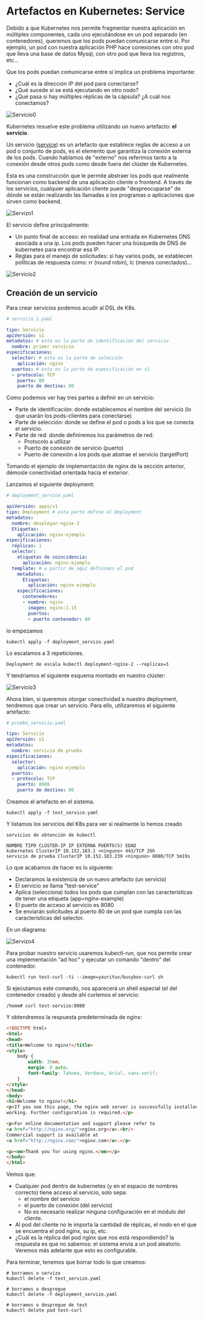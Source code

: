 # Artefactos en Kubernetes: Service

Debido a que Kubernetes nos permite fragmentar nuestra aplicación en múltiples componentes, cada uno ejecutándose en un pod separado (en contenedores), queremos que los pods puedan comunicarse entre sí. Por ejemplo, un pod con nuestra aplicación PHP hace conexiones con otro pod que lleva una base de datos Mysql, con otro pod que lleva los registros, etc...

Que los pods puedan comunicarse entre sí implica un problema importante:

- ¿Cuál es la dirección IP del pod para conectarse?
- ¿Qué sucede si se está ejecutando en otro nodo?
- ¿Qué pasa si hay múltiples réplicas de la cápsula? ¿A cuál nos conectamos?

![Servicio0](./../_media/02/servizo0.png)

Kubernetes resuelve este problema utilizando un nuevo artefacto: **el servicio**.

Un servicio ([service](https://kubernetes.io/es/docs/concepts/services-networking/service/)) es un artefacto que establece reglas de acceso a un pod o conjunto de pods, es el elemento que garantiza la conexión externa de los pods. Cuando hablamos de "externo" nos referimos tanto a la conexión desde otros pods como desde fuera del clúster de Kubernetes.

Esta es una construcción que le permite abstraer los pods que realmente funcionan como backend de una aplicación cliente o frontend. A través de los servicios, cualquier aplicación cliente puede "despreocuparse" de dónde se están realizando las llamadas a los programas o aplicaciones que sirven como backend.

![Servizo1](./../_media/02/servizo1.png)

El servicio define principalmente:

- Un punto final de acceso: en realidad una entrada en Kubernetes DNS asociada a una ip. Los pods pueden hacer una búsqueda de DNS de kubernetes para encontrar esa IP.
- Reglas para el manejo de solicitudes: si hay varios pods, se establecen políticas de respuesta como: rr (round robin), lc (menos conectados)...

![Servicio2](./../_media/02/servizo2.png)

## Creación de un servicio

Para crear servicios podemos acudir al DSL de K8s.

```yaml
# servicio_1.yaml

tipo: Servicio
apiVersión: v1
metadatos: # esta es la parte de identificación del servicio
  nombre: primer servicio
especificaciones:
  selector: # esta es la parte de selección
    aplicación: nginx
  puertos: # esta es la parte de especificación en sí
  - protocolo: TCP
    puerto: 80
    puerto de destino: 80
```

Como podemos ver hay tres partes a definir en un servicio:

- Parte de identificación: donde establecemos el nombre del servicio (lo que usarán los pods-clientes para conectarse)
- Parte de selección: donde se define el pod o pods a los que se conecta el servicio.
- Parte de red: donde definiremos los parámetros de red:
  - Protocolo a utilizar
  - Puerto de conexión de servicio (puerto)
  - Puerto de conexión a los pods que abstrae el servicio (targetPort)

Tomando el ejemplo de implementación de nginx de la sección anterior, démosle conectividad orientada hacia el exterior.

Lanzamos el siguiente deployment:

```yaml
# deployment_service.yaml

apiVersión: apps/v1
tipo: Deployment # esta parte define el Deployment
metadatos:
  nombre: desplegar-nginx-2
  Etiquetas:
    aplicación: nginx-ejemplo
especificaciones:
  réplicas: 1
  selector:
    etiquetas de coincidencia:
      aplicación: nginx-ejemplo
  template: # a partir de aquí definimos el pod
    metadatos:
      Etiquetas:
        aplicación: nginx-ejemplo
    especificaciones:
      contenedores:
      - nombre: nginx
        imagen: nginx:1.15
        puertos:
        - puerto contenedor: 80
```

lo empezamos

```concha
kubectl apply -f deployment_servizo.yaml
```

Lo escalamos a 3 repeticiones.

```concha
Deployment de escala kubectl deployment-nginx-2 --replicas=3
```

Y tendríamos el siguiente esquema montado en nuestro clúster:

![Servicio3](./../_media/02/servizo3.png)

Ahora bien, si queremos otorgar conectividad a nuestro deployment, tendremos que crear un servicio. Para ello, utilizaremos el siguiente artefacto:

```yaml
# prueba_servicio.yaml

tipo: Servicio
apiVersión: v1
metadatos:
  nombre: servicio de prueba
especificaciones:
  selector:
    aplicación: nginx-ejemplo
  puertos:
  - protocolo: TCP
    puerto: 8080
    puerto de destino: 80
```

Creamos el artefacto en el sistema.

```concha
kubectl apply -f test_service.yaml
```

Y listamos los servicios del K8s para ver si realmente lo hemos creado

```concha
servicios de obtención de kubectl

NOMBRE TIPO CLÚSTER-IP IP EXTERNA PUERTO(S) EDAD
kubernetes ClusterIP 10.152.183.1 <ninguno> 443/TCP 26h
servicio de prueba ClusterIP 10.152.183.239 <ninguno> 8080/TCP 5m19s
```

Lo que acabamos de hacer es lo siguiente:

- Declaramos la existencia de un nuevo artefacto (un servicio)
- El servicio se llama "test-service"
- Aplica (selecciona) todos los pods que cumplan con las características de tener una etiqueta (app=nginx-example)
- El puerto de acceso al servicio es 8080
- Se enviarán solicitudes al puerto 80 de un pod que cumpla con las características del selector.

En un diagrama:

![Servizo4](./../_media/02/servizo4.png)

Para probar nuestro servicio usaremos kubectl-run, que nos permite crear una implementación "ad hoc" y ejecutar un comando "dentro" del contenedor.

```shell
kubectl run test-curl -ti --image=yauritux/busybox-curl sh
```

Si ejecutamos este comando, nos aparecerá un shell especial (el del contenedor creado) y desde ahí curlemos el servicio:

```shell
/home# curl test-servizo:8080
```

Y obtendremos la respuesta predeterminada de nginx:

```html
<!DOCTYPE html>
<html>
<head>
<title>Welcome to nginx!</title>
<style>
    body {
        width: 35em;
        margin: 0 auto;
        font-family: Tahoma, Verdana, Arial, sans-serif;
    }
</style>
</head>
<body>
<h1>Welcome to nginx!</h1>
<p>If you see this page, the nginx web server is successfully installed and
working. Further configuration is required.</p>

<p>For online documentation and support please refer to
<a href="http://nginx.org/">nginx.org</a>.<br/>
Commercial support is available at
<a href="http://nginx.com/">nginx.com</a>.</p>

<p><em>Thank you for using nginx.</em></p>
</body>
</html>
```

Vemos que:
- Cualquier pod dentro de kubernetes (y en el espacio de nombres correcto) tiene acceso al servicio, solo sepa:
   - el nombre del servicio
   - el puerto de conexión (del servicio)
   - No es necesario realizar ninguna configuración en el módulo del cliente.
- Al pod del cliente no le importa la cantidad de réplicas, el nodo en el que se encuentra el pod nginx, su ip, etc.
- ¿Cuál es la réplica del pod nginx que nos está respondiendo? la respuesta es que no sabemos: el sistema envía a un pod aleatorio. Veremos más adelante que esto es configurable.

Para terminar, tenemos que borrar todo lo que creamos:

```shell
# borramos o servizo
kubectl delete -f test_servizo.yaml

# borramos o despregue
kubectl delete -f deployment_servizo.yaml

# borramos o despregue de test
kubectl delete pod test-curl
```
